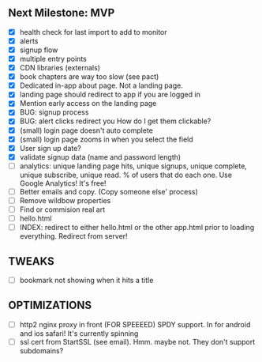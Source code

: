 
Next Milestone: MVP
-------------------
- [x] health check for last import to add to monitor
- [x] alerts
- [x] signup flow
- [x] multiple entry points
- [x] CDN libraries (externals)
- [x] book chapters are way too slow (see pact)
- [x] Dedicated in-app about page. Not a landing page.
- [x] landing page should redirect to app if you are logged in
- [x] Mention early access on the landing page
- [x] BUG: signup process
- [x] BUG: alert clicks redirect you How do I get them clickable?
- [x] (small) login page doesn't auto complete
- [x] (small) login page zooms in when you select the field
- [x] User sign up date?
- [x] validate signup data (name and password length)
- [ ] analytics: unique landing page hits, unique signups, unique complete, unique subscribe, unique read. % of users that do each one. Use Google Analytics! It's free!
- [ ] Better emails and copy. (Copy someone else' process)
- [ ] Remove wildbow properties
- [ ] Find or commision real art
- [ ] hello.html
- [ ] INDEX: redirect to either hello.html or the other app.html prior to loading everything. Redirect from server!

TWEAKS
------
- [ ] bookmark not showing when it hits a title

OPTIMIZATIONS
---------------------
- [ ] http2 nginx proxy in front (FOR SPEEEED) SPDY support. In for android and ios safari! It's currently spinning
- [ ] ssl cert from StartSSL (see email). Hmm. maybe not. They don't support subdomains?
